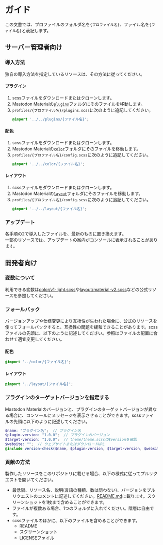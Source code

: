 # ガイド
この文書では、プロファイルのフォルダ名を`{プロファイル名}`、ファイル名を`{ファイル名}`と表記します。

## サーバー管理者向け
### 導入方法
独自の導入方法を指定しているリソースは、その方法に従ってください。

#### プラグイン
1. scssファイルをダウンロードまたはクローンします。
2. Mastodon Materialの[`plugins`](https://github.com/GenbuProject/Mastodon-Material/tree/master/src/mastodon-material/plugins)フォルダにそのファイルを移動します。
3. `profiles/{プロファイル名}/plugins.scss`に次のように追記してください。  
   ```scss
   @import '../../plugins/{ファイル名}';
   ```

#### 配色
1. scssファイルをダウンロードまたはクローンします。
1. Mastodon Materialの[`color`](https://github.com/GenbuProject/Mastodon-Material/tree/master/src/mastodon-material/color)フォルダにそのファイルを移動します。
2. `profiles/{プロファイル名}/config.scss`に次のように追記してください。
   ```scss
   @import '../../color/{ファイル名}';
   ```

#### レイアウト
1. scssファイルをダウンロードまたはクローンします。
1. Mastodon Materialの[`layout`](https://github.com/GenbuProject/Mastodon-Material/tree/master/src/mastodon-material/layout)フォルダにそのファイルを移動します。
2. `profiles/{プロファイル名}/config.scss`に次のように追記してください。
   ```scss
   @import '../../layout/{ファイル名}';
   ```

### アップデート
各手順の2で導入したファイルを、最新のものに置き換えます。  
一部のリソースでは、アップデートの案内がコンソールに表示されることがあります。

## 開発者向け
### 変数について
利用できる変数は[color/v1-light.scss](https://github.com/GenbuProject/Mastodon-Material/blob/master/src/mastodon-material/color/v1-light.scss)や[layout/material-v2.scss](https://github.com/GenbuProject/Mastodon-Material/blob/master/src/mastodon-material/layout/material-v2.scss)などの公式リソースを参照してください。

### フォールバック
バージョンアップや仕様変更により互換性が失われた場合に、公式のリソースを使ってフォールバックすると、互換性の問題を緩和できることがあります。scssファイルの先頭に、以下のように記述してください。参照はファイルの配置に合わせて適宜変更してください。

#### 配色
```scss
@import '../color/{ファイル名}';
```

#### レイアウト
```scss
@import '../layout/{ファイル名}';
```

### プラグインのターゲットバージョンを指定する
Mastodon Materialのバージョンと、プラグインのターゲットバージョンが異なる場合に、コンソールにメッセージを表示させることができます。scssファイルの先頭に以下のように記述してください。
```scss
$name: "プラグイン名";  // プラグイン名
$plugin-version: "1.0.0";  // プラグインのバージョン
$target-version: "1.0.0";  // theme/theme.scssの$versionを確認
$website: "";  // ウェブサイトまたはダウンロードURL
@include version-check($name, $plugin-version, $target-version, $website);
```

### 貢献の方法
製作したリソースをこのリポジトリに載せる場合、以下の様式に従ってプルリクエストを開いてください。
- 最低限、リソース名、説明(言語の種類、数は問わない)、バージョンをプルリクエストのコメントに記述してください。[README.md](../README.md)に載ります。スクリーンショットを1枚まで含めることができます。
- ファイルが複数ある場合、1つのフォルダに入れてください。階層は自由です。
- scssファイルのほかに、以下のファイルを含めることができます。
  - README
  - スクリーンショット
  - LICENSEファイル